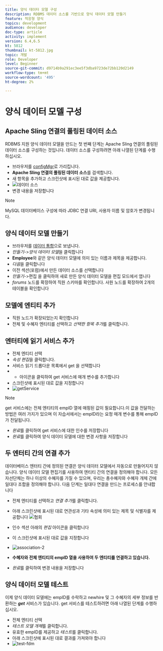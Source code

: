```yaml
---
title: 양식 데이터 모델 구성
description: RDBMS 데이터 소스를 기반으로 양식 데이터 모델 만들기
feature: 적응형 양식
topics: development
audience: developer
doc-type: article
activity: implement
version: 6.4,6.5
kt: 5812
thumbnail: kt-5812.jpg
topic: 개발
role: Developer
level: Beginner
source-git-commit: d9714b9a291ec3ee5f3dba9723de72bb120d2149
workflow-type: tm+mt
source-wordcount: '495'
ht-degree: 2%

---
```




# 양식 데이터 모델 구성

## Apache Sling 연결의 풀링된 데이터 소스

RDBMS 지원 양식 데이터 모델을 만드는 첫 번째 단계는 Apache Sling 연결의 풀링된 데이터 소스를 구성하는 것입니다. 데이터 소스를 구성하려면 아래 나열된 단계를 수행하십시오.

* 브라우저를 [configMgr](http://localhost:4502/system/console/configMgr)로 가리킵니다.
* **Apache Sling 연결의 풀링된 데이터 소스**&#x200B;를 검색합니다.
* 새 항목을 추가하고 스크린샷에 표시된 대로 값을 제공합니다.
* ![데이터 소스](assets/data-source.png)
* 변경 내용을 저장합니다

>[!NOTE]
>MySQL 데이터베이스 구성에 따라 JDBC 연결 URI, 사용자 이름 및 암호가 변경됩니다.


## 양식 데이터 모델 만들기

* 브라우저를 [데이터 통합](http://localhost:4502/aem/forms.html/content/dam/formsanddocuments-fdm)으로 보냅니다.
* _만들기_->_양식 데이터 모델_&#x200B;을 클릭합니다
* **Employee**&#x200B;와 같은 양식 데이터 모델에 의미 있는 이름과 제목을 제공합니다.
* _다음_&#x200B;을 클릭합니다
* 이전 섹션(포럼)에서 만든 데이터 소스를 선택합니다
* _만들기_->편집 을 클릭하여 새로 만든 양식 데이터 모델을 편집 모드에서 엽니다
* _forums_ 노드를 확장하여 직원 스키마를 확인합니다. 사원 노드를 확장하여 2개의 테이블을 확인합니다

## 모델에 엔티티 추가

* 직원 노드가 확장되었는지 확인합니다
* 전체 및 수혜자 엔티티를 선택하고 _선택한 항목 추가_&#x200B;를 클릭합니다.

## 엔터티에 읽기 서비스 추가

* 전체 엔티티 선택
* _속성 편집_&#x200B;을 클릭합니다.
* 서비스 읽기 드롭다운 목록에서 get 을 선택합니다
* + 아이콘을 클릭하여 get 서비스에 매개 변수를 추가합니다
* 스크린샷에 표시된 대로 값을 지정합니다
* ![getService](assets/get-service.png)
>[!NOTE]
> get 서비스에는 전체 엔티티의 empID 열에 매핑된 값이 필요합니다.이 값을 전달하는 방법은 여러 가지가 있으며 이 자습서에서는 empID라는 요청 매개 변수를 통해 empID가 전달됩니다.
* _완료_&#x200B;를 클릭하여 get 서비스에 대한 인수를 저장합니다
* _완료_&#x200B;를 클릭하여 양식 데이터 모델에 대한 변경 사항을 저장합니다

## 두 엔터티 간의 연결 추가

데이터베이스 엔터티 간에 정의된 연결은 양식 데이터 모델에서 자동으로 만들어지지 않습니다. 양식 데이터 모델 편집기를 사용하여 엔티티 간의 연결을 정의해야 합니다. 모든 자선단체는 하나 이상의 수혜자를 가질 수 있으며, 우리는 총수혜자와 수혜자 개체 간에 일대다 조합을 정의해야 합니다.
다음 단계는 일대다 연결을 만드는 프로세스를 안내합니다

* 전체 엔티티를 선택하고 _연결 추가_&#x200B;를 클릭합니다.
* 아래 스크린샷에 표시된 대로 연관성과 기타 속성에 의미 있는 제목 및 식별자를 제공합니다
   ![협회](assets/association-entities-1.png)

* 인수 섹션 아래의 _편집_ 아이콘을 클릭합니다

* 이 스크린샷에 표시된 대로 값을 지정합니다
* ![association-2](assets/association-entities.png)
* **수혜자와 전체 엔티티의 empID 열을 사용하여 두 엔티티를 연결하고 있습니다.**
* _완료_&#x200B;를 클릭하여 변경 내용을 저장합니다

## 양식 데이터 모델 테스트

이제 양식 데이터 모델에는 empID를 수락하고 newhire 및 그 수혜자의 세부 정보를 반환하는 **_get_** 서비스가 있습니다. get 서비스를 테스트하려면 아래 나열된 단계를 수행하십시오.

* 전체 엔티티 선택
* _테스트 모델 개체_&#x200B;를 클릭합니다.
* 유효한 empID를 제공하고 _테스트_&#x200B;를 클릭합니다.
* 아래 스크린샷에 표시된 대로 결과를 가져와야 합니다
* ![test-fdm](assets/test-form-data-model.png)
